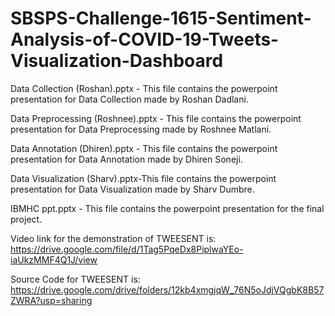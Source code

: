 # SBSPS-Challenge-1615-Sentiment-Analysis-of-COVID-19-Tweets-Visualization-Dashboard


Data Collection (Roshan).pptx - This file contains the powerpoint presentation for Data Collection made by Roshan Dadlani.

Data Preprocessing (Roshnee).pptx - This file contains the powerpoint presentation for Data Preprocessing made by Roshnee Matlani.

Data Annotation (Dhiren).pptx - This file contains the powerpoint presentation for Data Annotation made by Dhiren Soneji.

Data Visualization (Sharv).pptx-This file contains the powerpoint presentation for Data Visualization made by Sharv Dumbre.

IBMHC ppt.pptx - This file contains the powerpoint presentation for the final project.


Video link for the demonstration of TWEESENT is:
https://drive.google.com/file/d/1Tag5PqeDx8PiplwaYEo-iaUkzMMF4Q1J/view


Source Code for TWEESENT is:
https://drive.google.com/drive/folders/12kb4xmgjqW_76N5oJdjVQgbK8B57ZWRA?usp=sharing
